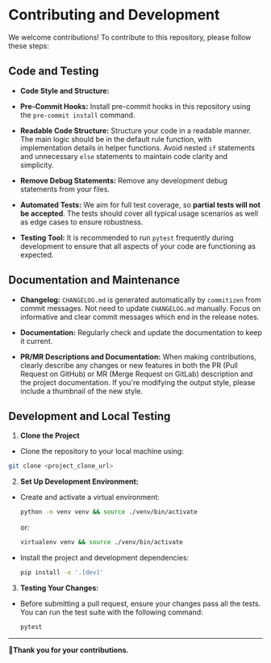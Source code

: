 # Contributing and Development

We welcome contributions! To contribute to this repository, please follow these steps:

## Code and Testing

- **Code Style and Structure:**

- **Pre-Commit Hooks:** Install pre-commit hooks in this repository using the `pre-commit install` command.

- **Readable Code Structure:** Structure your code in a readable manner. The main logic should be in the default rule function, with implementation details in helper functions. Avoid nested `if` statements and unnecessary `else` statements to maintain code clarity and simplicity.

- **Remove Debug Statements:** Remove any development debug statements from your files.

- **Automated Tests:** We aim for full test coverage, so **partial tests will not be accepted**. The tests should cover all typical usage scenarios as well as edge cases to ensure robustness.

- **Testing Tool:** It is recommended to run `pytest` frequently during development to ensure that all aspects of your code are functioning as expected.

## Documentation and Maintenance

- **Changelog:** `CHANGELOG.md` is generated automatically by `commitizen` from commit messages. Not need to update `CHANGELOG.md` manually. Focus on informative and clear commit messages which end in the release notes.

- **Documentation:** Regularly check and update the documentation to keep it current.

- **PR/MR Descriptions and Documentation:** When making contributions, clearly describe any changes or new features in both the PR (Pull Request on GitHub) or MR (Merge Request on GitLab) description and the project documentation. If you're modifying the output style, please include a thumbnail of the new style.

## Development and Local Testing

1. **Clone the Project**

- Clone the repository to your local machine using:

```sh
git clone <project_clone_url>
```

2. **Set Up Development Environment:**

- Create and activate a virtual environment:

  ```sh
  python -m venv venv && source ./venv/bin/activate
  ```

  or:

  ```sh
  virtualenv venv && source ./venv/bin/activate
  ```

- Install the project and development dependencies:
  ```sh
  pip install -e '.[dev]'
  ```

3. **Testing Your Changes:**

- Before submitting a pull request, ensure your changes pass all the tests. You can run the test suite with the following command:

  ```sh
  pytest
  ```

---

👏**Thank you for your contributions.**
